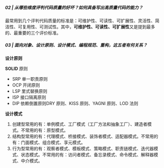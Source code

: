 ##### 02 | 从哪些维度评判代码质量的好坏？如何具备写出高质量代码的能力？

最常用到几个评判代码质量的标准是：可维护性、可读性、可扩展性、灵活性、简洁性、可复用性、可测试性。其中，**可维护性、可读性、可扩展性**又是提到最多的、最重要的三个评价标准。



##### 03 | 面向对象、设计原则、设计模式、编程规范、重构，这五者有何关系？

**设计原则**

**SOLID** 原则 

- SRP 单一职责原则
-  OCP 开闭原则
- LSP 里式替换原则
- ISP 接口隔离原则
- DIP 依赖倒置原则DRY 原则、KISS 原则、YAGNI 原则、LOD 法则

**设计模式**

1. 创建型常用的有：单例模式、工厂模式（工厂方法和抽象工厂）、建造者模式。不常用的有：原型模式。
2. 结构型常用的有：代理模式、桥接模式、装饰者模式、适配器模式。不常用的有：门面模式、组合模式、享元模式。
3. 行为型常用的有：观察者模式、模板模式、策略模式、职责链模式、迭代器模式、状态模式。不常用的有：访问者模式、备忘录模式、命令模式、解释器模式、中介模式。

